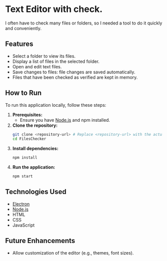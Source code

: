 # Text Editor with check.

I often have to check many files or folders, so I needed a tool to do it quickly and conveniently.

## Features

- Select a folder to view its files.
- Display a list of files in the selected folder.
- Open and edit text files.
- Save changes to files: file changes are saved automatically.
- Files that have been checked as verified are kept in memory.

## How to Run

To run this application locally, follow these steps:

1.  **Prerequisites:**
    *   Ensure you have [Node.js](https://nodejs.org/) and npm installed.
2.  **Clone the repository:**
    ```bash
    git clone <repository-url> # Replace <repository-url> with the actual URL
    cd FilesChecker
    ```
3.  **Install dependencies:**
    ```bash
    npm install
    ```
4.  **Run the application:**
    ```bash
    npm start
    ```

## Technologies Used

- [Electron](https://www.electronjs.org/)
- [Node.js](https://nodejs.org/)
- HTML
- CSS
- JavaScript

## Future Enhancements

- Allow customization of the editor (e.g., themes, font sizes).
